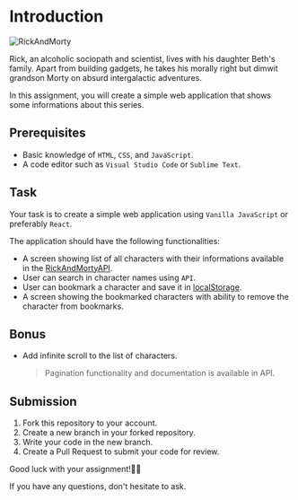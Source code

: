# Introduction

![RickAndMorty](https://techrato.com/wp-content/uploads/2022/08/1-35-1.jpg "Rick and Morty")

Rick, an alcoholic sociopath and scientist, lives with his daughter Beth's family. Apart from building gadgets, he takes his morally right but dimwit grandson Morty on absurd intergalactic adventures.

In this assignment, you will create a simple web application that shows some informations about this series.

## Prerequisites

- Basic knowledge of `HTML`, `CSS`, and `JavaScript`.
- A code editor such as `Visual Studio Code` or `Sublime Text`.

## Task

Your task is to create a simple web application using `Vanilla JavaScript` or preferably `React`.

The application should have the following functionalities:

- A screen showing list of all characters with their informations available in the [RickAndMortyAPI](https://rickandmortyapi.com/).
- User can search in character names using `API`.
- User can bookmark a character and save it in [localStorage](https://developer.mozilla.org/en-US/docs/Web/API/Window/localStorage).
- A screen showing the bookmarked characters with ability to remove the character from bookmarks.

## Bonus

- Add infinite scroll to the list of characters.
  > Pagination functionality and documentation is available in API.

## Submission

1. Fork this repository to your account.
2. Create a new branch in your forked repository.
3. Write your code in the new branch.
4. Create a Pull Request to submit your code for review.

Good luck with your assignment!✌🏻

If you have any questions, don't hesitate to ask.
